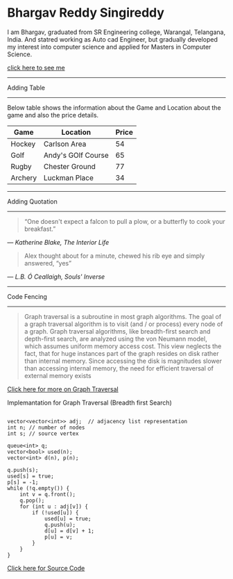 # Bhargav Reddy Singireddy

I am Bhargav, graduated from SR Engineering college, Warangal, Telangana, India. And statred working as Auto cad Engineer, but gradually developed my interest into computer science and applied for Masters in Computer Science.

[click here to see me](https://github.com/BhargavR12/assignment2-Singireddy/blob/main/Profilepic.jpeg)

---

Adding Table

---

Below table shows the information about the Game and Location about the game and also the price details. 


| Game | Location | Price
| --- | --- | --- |
| Hockey | Carlson Area | 54
| Golf | Andy's GOlf Course | 65
| Rugby | Chester Ground | 77
| Archery | Luckman Place | 34

---

Adding Quotation

---

> “One doesn't expect a falcon to pull a plow, or a butterfly to cook your breakfast.”

― *Katherine Blake, The Interior Life*

> Alex thought about for a minute, chewed his rib eye and simply answered, “yes”

― *L.B. Ó Ceallaigh, Souls' Inverse*

---

Code Fencing

---

> Graph traversal is a subroutine in most graph algorithms. The goal of a graph traversal algorithm is to visit (and / or process) every node of a graph. Graph traversal algorithms, like breadth-first search and depth-first search, are analyzed using the von Neumann model, which assumes uniform memory access cost. This view neglects the fact, that for huge instances part of the graph resides on disk rather than internal memory. Since accessing the disk is magnitudes slower than accessing internal memory, the need for efficient traversal of external memory exists

[Click here for more on Graph Traversal](https://en.wikipedia.org/wiki/External_memory_graph_traversal#:~:text=Graph%20traversal%20is%20a%20subroutine%20in%20most%20graph,Neumann%20model%2C%20which%20assumes%20uniform%20memory%20access%20cost.)

Implemantation for Graph Traversal (Breadth first Search)

~~~

vector<vector<int>> adj;  // adjacency list representation
int n; // number of nodes
int s; // source vertex

queue<int> q;
vector<bool> used(n);
vector<int> d(n), p(n);

q.push(s);
used[s] = true;
p[s] = -1;
while (!q.empty()) {
    int v = q.front();
    q.pop();
    for (int u : adj[v]) {
        if (!used[u]) {
            used[u] = true;
            q.push(u);
            d[u] = d[v] + 1;
            p[u] = v;
        }
    }
}

~~~

[Click here for Source Code](https://cp-algorithms.com/graph/breadth-first-search.html)




